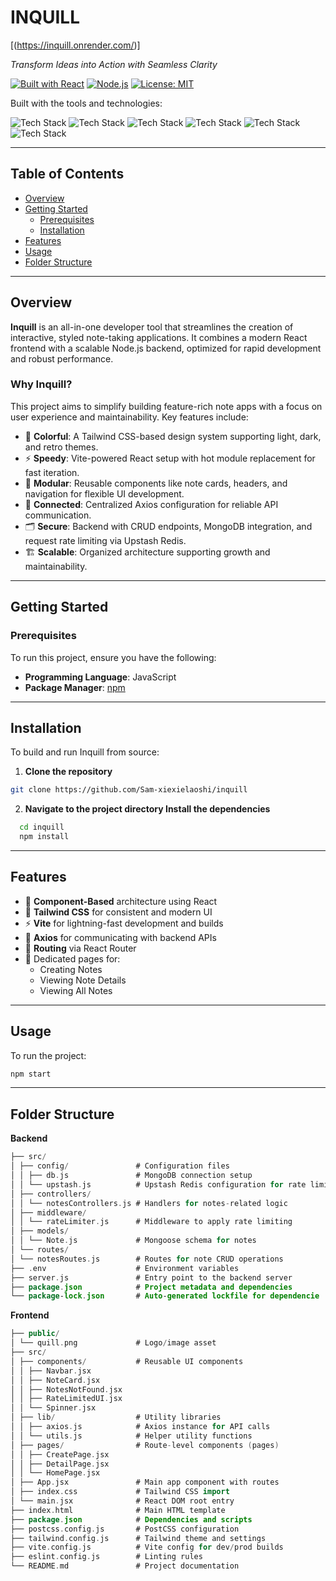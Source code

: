 # INQUILL 
[(https://inquill.onrender.com/)]

_Transform Ideas into Action with Seamless Clarity_

[![Built with React](https://img.shields.io/badge/Built%20With-React-blue)](https://reactjs.org/)
[![Node.js](https://img.shields.io/badge/Backend-Node.js-green)](https://nodejs.org/)
[![License: MIT](https://img.shields.io/badge/License-MIT-yellow.svg)](https://opensource.org/licenses/MIT)

Built with the tools and technologies:

![Tech Stack](https://img.shields.io/badge/React-61DAFB?logo=react&logoColor=white)
![Tech Stack](https://img.shields.io/badge/Node.js-339933?logo=node.js&logoColor=white)
![Tech Stack](https://img.shields.io/badge/MongoDB-47A248?logo=mongodb&logoColor=white)
![Tech Stack](https://img.shields.io/badge/Express-000000?logo=express&logoColor=white)
![Tech Stack](https://img.shields.io/badge/TypeScript-007ACC?logo=typescript&logoColor=white)
![Tech Stack](https://img.shields.io/badge/Tailwind_CSS-38B2AC?logo=tailwind-css&logoColor=white)

---

## Table of Contents

- [Overview](#overview)
- [Getting Started](#getting-started)
  - [Prerequisites](#prerequisites)
  - [Installation](#installation)
- [Features](#features)
- [Usage](#usage)
- [Folder Structure](#folder-structure)

---

## Overview

**Inquill** is an all-in-one developer tool that streamlines the creation of interactive, styled note-taking applications. It combines a modern React frontend with a scalable Node.js backend, optimized for rapid development and robust performance.

### Why Inquill?

This project aims to simplify building feature-rich note apps with a focus on user experience and maintainability. Key features include:

- 🎨 **Colorful**: A Tailwind CSS-based design system supporting light, dark, and retro themes.
- ⚡ **Speedy**: Vite-powered React setup with hot module replacement for fast iteration.
- 🧩 **Modular**: Reusable components like note cards, headers, and navigation for flexible UI development.
- 🔗 **Connected**: Centralized Axios configuration for reliable API communication.
- 🗂️ **Secure**: Backend with CRUD endpoints, MongoDB integration, and request rate limiting via Upstash Redis.
- 🏗️ **Scalable**: Organized architecture supporting growth and maintainability.

---

## Getting Started

### Prerequisites

To run this project, ensure you have the following:

- **Programming Language**: JavaScript
- **Package Manager**: [npm](https://www.npmjs.com/)

---

## Installation

To build and run Inquill from source:

1. **Clone the repository**

  ```bash
  git clone https://github.com/Sam-xiexielaoshi/inquill
  ```

2. **Navigate to the project directory Install the dependencies**
   
 ```bash
   cd inquill
   npm install
 ```

---

## Features

- 🧩 **Component-Based** architecture using React
- 🎨 **Tailwind CSS** for consistent and modern UI
- ⚡ **Vite** for lightning-fast development and builds
- 🔗 **Axios** for communicating with backend APIs
- 🚥 **Routing** via React Router
- 📄 Dedicated pages for:
  - Creating Notes
  - Viewing Note Details
  - Viewing All Notes

---

## Usage
To run the project:
```bash
npm start
```

---

## Folder Structure

**Backend**
```kotlin
├── src/
│ ├── config/               # Configuration files
│ │ ├── db.js               # MongoDB connection setup
│ │ └── upstash.js          # Upstash Redis configuration for rate limiting
│ ├── controllers/
│ │ └── notesControllers.js # Handlers for notes-related logic
│ ├── middleware/
│ │ └── rateLimiter.js      # Middleware to apply rate limiting
│ ├── models/
│ │ └── Note.js             # Mongoose schema for notes
│ └── routes/
│ └── notesRoutes.js        # Routes for note CRUD operations
├── .env                    # Environment variables
├── server.js               # Entry point to the backend server
├── package.json            # Project metadata and dependencies
└── package-lock.json       # Auto-generated lockfile for dependencie
```

**Frontend**
```kotlin
├── public/
│ └── quill.png             # Logo/image asset
├── src/
│ ├── components/           # Reusable UI components
│ │ ├── Navbar.jsx
│ │ ├── NoteCard.jsx
│ │ ├── NotesNotFound.jsx
│ │ ├── RateLimitedUI.jsx
│ │ └── Spinner.jsx
│ ├── lib/                  # Utility libraries
│ │ ├── axios.js            # Axios instance for API calls
│ │ └── utils.js            # Helper utility functions
│ ├── pages/                # Route-level components (pages)
│ │ ├── CreatePage.jsx
│ │ ├── DetailPage.jsx
│ │ └── HomePage.jsx
│ ├── App.jsx               # Main app component with routes
│ ├── index.css             # Tailwind CSS import
│ └── main.jsx              # React DOM root entry
├── index.html              # Main HTML template
├── package.json            # Dependencies and scripts
├── postcss.config.js       # PostCSS configuration
├── tailwind.config.js      # Tailwind theme and settings
├── vite.config.js          # Vite config for dev/prod builds
├── eslint.config.js        # Linting rules
└── README.md               # Project documentation
```
